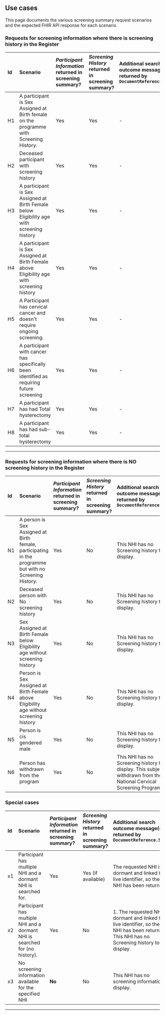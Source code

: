 ## Use cases

This page documents the various screening summary request scenarios and the expected FHIR API response for each scenario.

### Requests for screening information where there is screening history in the Register

|**Id**|**Scenario** | ***Participant Information* returned in screening summary?**| ***Screening History* returned in screening summary?** | **Additional search outcome message(s) returned by `DocumentReference.Search`** |
|:-|:--------------------------------------------------------------------------------------|:------|:--------|:----------------|
|H1| A participant is Sex Assigned at Birth female on the programme with Screening History. | Yes | Yes | - |
|H2| Deceased participant with screening history | Yes | Yes | - |
|H3| A participant is Sex Assigned at Birth Female below Eligibility age with screening history | Yes | Yes | - |
|H4| A participant is Sex Assigned at Birth Female above Eligibility age with screening history | Yes | Yes | - |
|H5| A Participant has cervical cancer and doesn't require ongoing screening. | Yes | Yes | - |
|H6| A participant with cancer has specifically been identified as requiring future screening | Yes | Yes | - |
|H7| A participant has had Total hysterectomy | Yes | Yes | - |
|H8| A participant has had sub-total hysterectomy | Yes | Yes | - |

---

### Requests for screening information where there is NO screening history in the Register

|**Id**|**Scenario** | ***Participant Information* returned in screening summary?**| ***Screening History* returned in screening summary?** | **Additional search outcome message(s) returned by `DocumentReference.Search`** |
|:-|:--------------------------------------------------------------------------------------|:------|:--------|:----------------|
|N1| A person is Sex Assigned at Birth female, participating in the programme but with no Screening History. | Yes | No | This NHI has no Screening history to display. |
|N2| Deceased person with No screening history | Yes | No | This NHI has no Screening history to display. |
|N3| Sex Assigned at Birth Female below Eligibility age without screening history | Yes | No | This NHI has no Screening history to display. |
|N4| Person is Sex Assigned at Birth Female above Eligibility age without screening history | Yes | No | This NHI has no Screening history to display. |
|N5| Person is cis gendered male | Yes | No | This NHI has no Screening history to display. |
|N6| Person has withdrawn from the program | Yes | No | This NHI has no Screening history to display. This subject has withdrawn from the National Cervical Screening Programme. |

### Special cases

|**Id**|**Scenario** | ***Participant Information* returned in screening summary?**| ***Screening History* returned in screening summary?** | **Additional search outcome message(s) returned by `DocumentReference.Search`** |
|:-|:--------------------------------------------------------------------------------------|:------|:--------|:----------------|
|x1| Participant has multiple NHI and a dormant NHI is searched for. | Yes | Yes (if available) | The requested NHI is dormant and linked to a live identifier, so the live NHI has been returned. |
|x2| Participant has multiple NHI and a dormant NHI is searched for (no history). | Yes | No | 1. The requested NHI is dormant and linked to a live identifier, so the live NHI has been returned.  2. This NHI has no Screening history to display. |
|x3| No screening information available for the specified NHI | **No** | No | This NHI has no screening information to display. |

---
